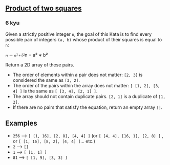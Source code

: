 <h2><a href=https://www.codewars.com/kata/558298453b0435384e000101/train/javascript target="_blank">Product of two squares</a></h2><h3>6 kyu</h3><p>Given a strictly positive integer <code>n</code>, the goal of this Kata is to find every possible pair of integers <code>(a, b)</code> whose product of their squares is equal to <code>n</code>:</p><div><span class="katex"><span class="katex-mathml"><math xmlns="http://www.w3.org/1998/Math/MathML"><mrow><mi>n</mi><mo>=</mo><mi>a</mi><mtext>²</mtext><mo>∗</mo><mi>b</mi><mtext>²</mtext></mrow>n = a² * b²</math></span><span aria-hidden="true" class="katex-html"><span class="base"><span style="height:0.4306em;" class="strut"></span><span class="mord mathnormal">n</span><span style="margin-right:0.2778em;" class="mspace"></span><span class="mrel">=</span><span style="margin-right:0.2778em;" class="mspace"></span></span><span class="base"><span style="height:0.4653em;" class="strut"></span><span class="mord mathnormal">a</span><span class="mord">²</span><span style="margin-right:0.2222em;" class="mspace"></span><span class="mbin">∗</span><span style="margin-right:0.2222em;" class="mspace"></span></span><span class="base"><span style="height:0.6944em;" class="strut"></span><span class="mord mathnormal">b</span><span class="mord">²</span></span></span></span></div><p>Return a 2D array of these pairs.</p><ul><li>The order of elements within a pair does not matter: <code>[2, 3]</code> is considered the same as <code>[3, 2]</code>.</li><li>The order of the pairs within the array does not matter: <code>[ [1, 2], [3, 4] ]</code> is the same as <code>[ [3, 4], [2, 1] ]</code>.</li><li>The array should not contain duplicate pairs. <code>[2, 1]</code> is a duplicate of <code>[1, 2]</code>.</li><li>If there are no pairs that satisfy the equation, return an empty array <code>[]</code>.</li></ul><h2 id="examples">Examples</h2><ul><li><code>256</code> --&gt; <code>[ [1, 16], [2, 8], [4, 4] ]</code> (or <code>[ [4, 4], [16, 1], [2, 8] ]</code> , or <code>[ [1, 16], [8, 2], [4, 4] ]</code>... etc.)</li><li><code>2</code> --&gt; <code>[]</code></li><li><code>1</code> --&gt; <code>[ [1, 1] ]</code></li><li><code>81</code> --&gt; <code>[ [1, 9], [3, 3] ]</code></li></ul>